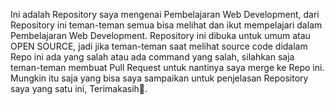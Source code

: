 Ini adalah Repository saya mengenai Pembelajaran Web Development, dari Repository ini teman-teman semua bisa melihat dan ikut mempelajari dalam Pembelajaran Web Development. 
Repository ini dibuka untuk umum atau OPEN SOURCE, jadi jika teman-teman saat melihat source code didalam Repo ini ada yang salah atau ada command yang salah, 
silahkan saja teman-teman membuat Pull Request untuk nantinya saya merge ke Repo ini. 
Mungkin itu saja yang bisa saya sampaikan untuk penjelasan Repository saya yang satu ini, Terimakasih🙏.
